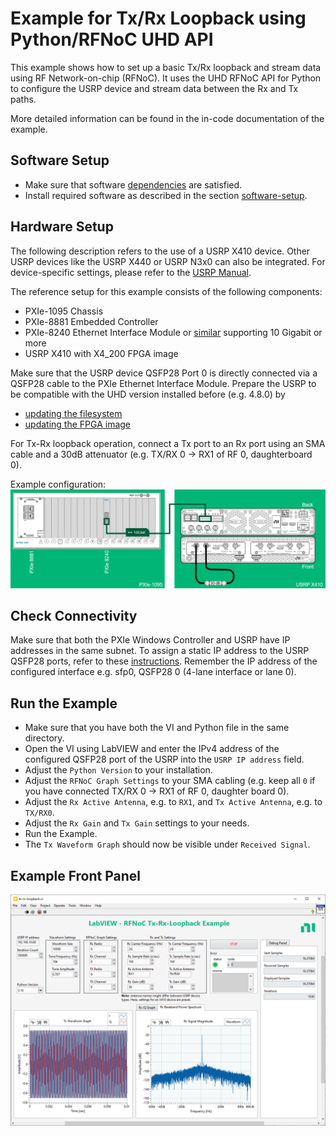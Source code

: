 # Example for Tx/Rx Loopback using Python/RFNoC UHD API
This example shows how to set up a basic Tx/Rx loopback and stream data using
RF Network-on-chip (RFNoC). It uses the UHD RFNoC API for Python to configure
the USRP device and stream data between the Rx and Tx paths.

More detailed information can be found in the in-code documentation of the
example.

## Software Setup
- Make sure that software [dependencies](../README.md#dependencies) are satisfied.
- Install required software as described in the section 
[software-setup](../README.md#software-setup).

## Hardware Setup
The following description refers to the use of a USRP X410 device. Other USRP
devices like the USRP X440 or USRP N3x0 can also be integrated. For device-specific 
settings, please refer to the [USRP Manual](https://files.ettus.com/manual/).

The reference setup for this example consists of the following components:
- PXIe-1095 Chassis
- PXIe-8881 Embedded Controller
- PXIe-8240 Ethernet Interface Module or 
[similar](https://www.ni.com/en-gb/shop/category/gpib-serial-and-ethernet.html?productId=139226) 
supporting 10 Gigabit or more
- USRP X410 with X4_200 FPGA image

Make sure that the USRP device QSFP28 Port 0 is directly connected via a 
QSFP28 cable to the PXIe Ethernet Interface Module. Prepare the USRP to be 
compatible with the UHD version installed before (e.g. 4.8.0) by
- [updating the filesystem](https://files.ettus.com/manual/page_usrp_x4xx.html#x4xx_updating_filesystems)
- [updating the FPGA image](https://files.ettus.com/manual/page_usrp_x4xx.html#x4xx_updating_fpga)

For Tx-Rx loopback operation, connect a Tx port to an Rx port using an
SMA cable and a 30dB attenuator (e.g. TX/RX 0 -> RX1 of RF 0, daughterboard 0).

Example configuration:
![Tx/Rx Loopback Cabling](../assets/tx-rx-loopback-cabling.png)

## Check Connectivity
Make sure that both the PXIe Windows Controller and USRP have IP addresses
in the same subnet. To assign a static IP address to the USRP QSFP28 ports,
refer to these [instructions](https://files.ettus.com/manual/page_usrp_x4xx.html#x4xx_getting_started_network_connectivity).
Remember the IP address of the configured interface e.g. sfp0, QSFP28 0 
(4-lane interface or lane 0).

## Run the Example
- Make sure that you have both the VI and Python file in the same directory.
- Open the VI using LabVIEW and enter the IPv4 address of the configured QSFP28 port of the USRP into the `USRP IP address` field.
- Adjust the `Python Version` to your installation.
- Adjust the `RFNoC Graph Settings` to your SMA cabling (e.g. keep all `0` if you have connected TX/RX 0 -> RX1 of RF 0, daughter board 0).
- Adjust the `Rx Active Antenna`, e.g. to `RX1`, and `Tx Active Antenna`, e.g. to `TX/RX0`.
- Adjust the `Rx Gain` and `Tx Gain` settings to your needs.
- Run the Example.
- The `Tx Waveform Graph` should now be visible under `Received Signal`.

## Example Front Panel
![Tx/Rx Loopback Front Panel](../assets/tx-rx-loopback-front-panel.png)